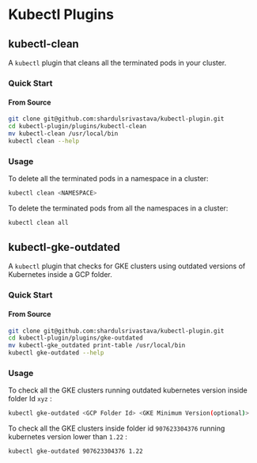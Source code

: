 # Kubectl Plugins


## kubectl-clean

A `kubectl` plugin that cleans all the terminated pods in your cluster.

### Quick Start

#### From Source

```bash
git clone git@github.com:shardulsrivastava/kubectl-plugin.git
cd kubectl-plugin/plugins/kubectl-clean
mv kubectl-clean /usr/local/bin
kubectl clean --help
```

### Usage

To delete all the terminated pods in a namespace in a cluster: 
```bash
kubectl clean <NAMESPACE>
```

To delete the terminated pods from all the namespaces in a cluster:

```bash
kubectl clean all
```

## kubectl-gke-outdated

A `kubectl` plugin that checks for GKE clusters using outdated versions of Kubernetes inside a GCP folder.

### Quick Start

#### From Source

```bash
git clone git@github.com:shardulsrivastava/kubectl-plugin.git
cd kubectl-plugin/plugins/gke-outdated
mv kubectl-gke_outdated print-table /usr/local/bin
kubectl gke-outdated --help
```

### Usage

To check all the GKE clusters running outdated kubernetes version inside folder Id `xyz` : 
```bash
kubectl gke-outdated <GCP Folder Id> <GKE Minimum Version(optional)> 
```

To check all the GKE clusters inside folder id `907623304376` running kubernetes version lower than `1.22` :

```bash
kubectl gke-outdated 907623304376 1.22
```